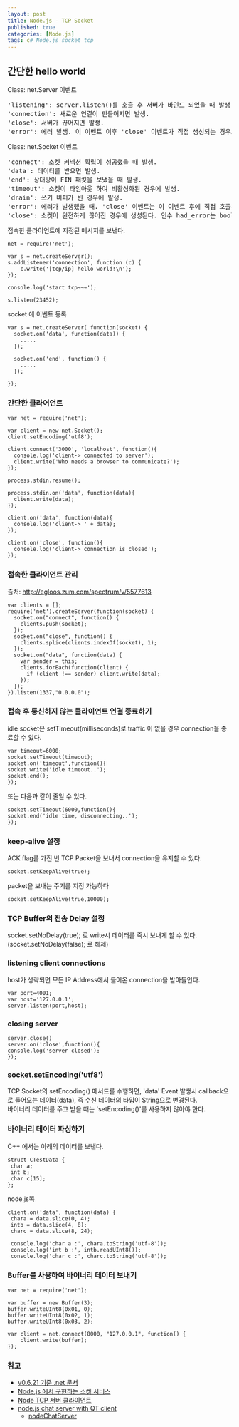 ```yaml
---
layout: post
title: Node.js - TCP Socket
published: true
categories: [Node.js]
tags: c# Node.js socket tcp
---
```

## 간단한 hello world
Class: net.Server 이벤트  
<pre>
'listening': server.listen()를 호출 후 서버가 바인드 되었을 때 발생.
'connection': 새로운 연결이 만들어지면 발생.
'close': 서버가 끊어지면 발생.
'error': 에러 발생. 이 이벤트 이후 'close' 이벤트가 직접 생성되는 경우도 있다.
</pre>
  
  
Class: net.Socket 이벤트  
<pre>
'connect': 소켓 커넥션 확립이 성공했을 때 발생.
'data': 데이터를 받으면 발생.
'end': 상대방이 FIN 패킷을 보냈을 때 발생.
'timeout': 소켓이 타임아웃 하여 비활성화된 경우에 발생.
'drain': 쓰기 버퍼가 빈 경우에 발생.
'error': 에러가 발생했을 때. 'close' 이벤트는 이 이벤트 후에 직접 호출된다.
'close': 소켓이 완전하게 끊어진 경우에 생성된다. 인수 had_error는 boolean으로 소켓이 전송 에러로 끊어졌는지 나타낸다.
</pre>
  
  
접속한 클라이언트에 지정된 메시지를 보낸다.  
```
net = require('net');

var s = net.createServer();
s.addListener('connection', function (c) {
    c.write('[tcp/ip] hello world!\n');
});

console.log('start tcp~~~');

s.listen(23452);
```
  
  
socket 에 이벤트 등록  
```
var s = net.createServer( function(socket) {
  socket.on('data', function(data)) {
    .....
  });

  socket.on('end', function() {
    .....
  });

});
```
  
  
  
### 간단한 클라어언트
  
```
var net = require('net');

var client = new net.Socket();
client.setEncoding('utf8');

client.connect('3000', 'localhost', function(){
  console.log('client-> connected to server');
  client.write('Who needs a browser to communicate?');
});

process.stdin.resume();

process.stdin.on('data', function(data){
  client.write(data);
});

client.on('data', function(data){
  console.log('client-> ' + data);
});

client.on('close', function(){
  console.log('client-> connection is closed');
});
```
  
  
  
### 접속한 클라이언트 관리
출처: http://egloos.zum.com/spectrum/v/5577613  

```
var clients = [];
require('net').createServer(function(socket) {
  socket.on("connect", function() {
    clients.push(socket);
  });
  socket.on("close", function() {
    clients.splice(clients.indexOf(socket), 1);
  });
  socket.on("data", function(data) {
    var sender = this;
    clients.forEach(function(client) {
      if (client !== sender) client.write(data);
    });
  });
}).listen(1337,"0.0.0.0");
```
  
  
  
### 접속 후 통신하지 않는 클라이언트  연결 종료하기
idle socket은 setTimeout(milliseconds)로 traffic 이 없을 경우 connection을 종료할 수 있다.  
```
var timeout=6000;
socket.setTimeout(timeout);
socket.on('timeout',function(){
socket.write('idle timeout..');
socket.end();
});
```
  
또는 다음과 같이 줄일 수 있다.
  
```
socket.setTimeout(6000,function(){
socket.end('idle time, disconnecting..');
});
```
  
  
  
### keep-alive 설정
ACK flag를 가진 빈 TCP Packet을 보내서 connection을 유지할 수 있다.
  
```
socket.setKeepAlive(true);
```
  
packet을 보내는 주기를 지정 가능하다
  
```
socket.setKeepAlive(true,10000);
```
  
  
  
### TCP Buffer의 전송 Delay 설정
socket.setNoDelay(true); 로 write시 데이터를 즉시 보내게 할 수 있다. (socket.setNoDelay(false); 로 해제)
  
  
  
### listening client connections
host가 생략되면 모든 IP Address에서 들어온 connection을 받아들인다.
  
```
var port=4001;
var host='127.0.0.1';
server.listen(port,host);
```
  
  
  
### closing server
  
```
server.close()
server.on('close',function(){
console.log('server closed');
});
```
  
  
  
### socket.setEncoding('utf8')
TCP Socket의 setEncoding() 메서드를 수행하면, 'data' Event 발생시 callback으로 들어오는 데이터(data), 즉 수신 데이터의 타입이 String으로 변경된다.  
바이너리 데이터를 주고 받을 때는 'setEncoding()'를 사용하지 않아야 한다.  
  
  
  
### 바이너리 데이터 파싱하기
C++ 에서는 아래의 데이터를 보낸다.  

```
struct CTestData {
 char a;
 int b;
 char c[15];
};
```
  
node.js쪽  
```
client.on('data', function(data) {
 chara = data.slice(0, 4);
 intb = data.slice(4, 8);
 charc = data.slice(8, 24);

 console.log('char a :', chara.toString('utf-8'));
 console.log('int b :', intb.readUInt8());
 console.log('char c :', charc.toString('utf-8'));
```
  
  
  
### Buffer를 사용하여 바이너리 데이터 보내기
  
```
var net = require('net');

var buffer = new Buffer(3);
buffer.writeUInt8(0x01, 0);
buffer.writeUInt8(0x02, 1);
buffer.writeUInt8(0x03, 2);

var client = net.connect(8000, "127.0.0.1", function() {
    client.write(buffer);
});
```
  
  
  
### 참고
- [v0.6.21 기준 .net 문서](http://nodejs.jp/nodejs.org_ja/docs/v0.6/api/net.html)
- [Node.js 에서 구현하는 소켓 서비스](https://mylko72.gitbooks.io/node-js/content/chapter8/intro.html)
- [Node TCP 서버 클라이언트](http://takaheraw.hatenablog.com/entry/2013/01/04/115434)
- [node.js chat server with QT client](http://jeremyko.blogspot.kr/2012/12/nodejs-tcp-chatting-server-with-qt.html?m=0)
    - [nodeChatServer](https://github.com/jeremyko/nodeChatServer)
